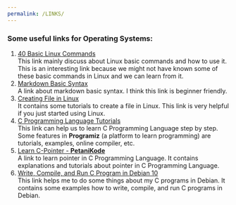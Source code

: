 ```yaml
---
permalink: /LINKS/
---
```


### Some useful links for Operating Systems:
1. [40 Basic Linux Commands](https://linoxide.com/essential-linux-basic-commands/)<br>
This link mainly discuss about Linux basic commands and how to use it. This is an interesting link because we might not have known some of these basic commands in Linux
and we can learn from it.
2. [Markdown Basic Syntax](https://www.markdownguide.org/basic-syntax/)<br>
A link about markdown basic syntax. I think this link is beginner friendly.
3. [Creating File in Linux](https://www.cyberciti.biz/faq/create-a-file-in-linux-using-the-bash-shell-terminal/)<br>
It contains some tutorials to create a file in Linux. This link is very helpful if you just started using Linux.
4. [C Programming Language Tutorials](https://www.programiz.com/c-programming)<br>
This link can help us to learn C Programming Language step by step. 
Some features in **Programiz** (a platform to learn programming) are tutorials, examples, online compiler, etc.
5. [Learn C-Pointer - **PetaniKode**](https://www.petanikode.com/c-pointer/)<br>
A link to learn pointer in C Programming Language. It contains explanations and tutorials about pointer in C Programming Language.
6. [Write, Compile, and Run C Program in Debian 10](https://vitux.com/how-to-write-and-run-a-c-program-in-debian-10/)<br>
This link helps me to do some things about my C programs in Debian. It contains some examples how to write, compile, and run C programs in Debian.
